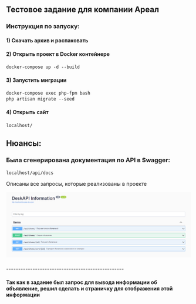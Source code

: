 ## Тестовое задание для компании Ареал

### Инструкция по запуску:

#### 1) Скачать архив и распаковать 
#### 2) Открыть проект в Docker контейнере 
```
docker-compose up -d --build
```
#### 3) Запустить миграции
```
docker-compose exec php-fpm bash
php artisan migrate --seed
```
#### 4) Открыть сайт 
```
localhost/
```

## Нюансы: 

### Была сгенерирована документация по API в Swagger:
```
localhost/api/docs
```
Описаны все запросы, которые реализованы в проекте

![Image alt](https://github.com/zKaspy/desk_api/raw/main/api.png)
#### -------------------------------------------------
#### Так как в задание был запрос для вывода информации об объявление, решил сделать и страничку для отображения этой информации


